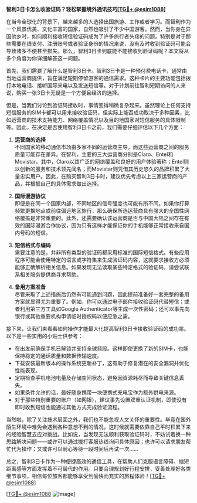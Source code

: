 **智利3日卡怎么收验证码？轻松掌握境外通讯技巧[[TG💪+ @esim1088](https://t.me/s/esim1088)]**

在当今全球化的背景下，越来越多的人选择出国旅游、工作或者学习。而智利作为一个风景优美、文化丰富的国家，自然也吸引了不少中国游客。然而，当你身在异国他乡时，如何顺利接收短信验证码成为了许多旅行者头疼的问题。特别是对于那些需要在线支付、注册账号或者验证身份的情况来说，没有及时收到验证码可能会导致诸多不便甚至损失。那么，智利3日卡到底能不能接收到验证码呢？本文将从多个角度为你详细解答这一问题。

首先，我们需要了解什么是智利3日卡。智利3日卡是一种预付费电话卡，通常由当地运营商提供，旨在满足短期停留游客的通信需求。这种卡片的主要功能包括拨打本地电话、接听国际来电以及发送短信等。对于计划前往智利短期访问的人来说，购买一张3日卡无疑是一个方便且经济的选择。

但是，当我们讨论到验证码接收时，事情变得稍微复杂起来。虽然理论上任何支持短信服务的SIM卡都可以用来接收验证码，但实际上能否成功取决于多种因素，比如运营商的技术支持能力、网络覆盖情况以及目的地国家对短信服务的具体限制等。因此，在决定是否使用智利3日卡之前，我们需要仔细评估以下几个方面：

1. **运营商的选择**  
   不同国家的移动通信市场由多家不同的运营商主导，而这些运营商之间的服务质量可能存在差异。在智利，主要的三大运营商分别是Claro、Entel和Movistar。其中，Claro以其广泛的网络覆盖和良好的用户体验著称；Entel则以创新的服务和技术领先闻名；而Movistar则凭借其历史悠久的品牌积累了大量忠实用户。因此，在购买智利3日卡时，建议优先考虑以上三家运营商的产品，并根据自己的具体需求做出选择。

2. **国际漫游协议**  
   即便是在同一个国家内部，不同地区的信号强度也可能有所不同。如果你打算频繁更换地点或前往偏远地区旅行，那么确保所选运营商具有强大的全国性网络覆盖是非常重要的。此外，还需要确认该运营商是否与中国大陆之间存在有效的国际漫游合作协议，因为只有这样才能保证你的手机能够正常接收来自国内号码的短信。

3. **短信格式与编码**  
   需要注意的是，并非所有类型的验证码都采用标准的国际短信格式。有些应用程序可能会使用特定的语言或字符集来生成验证码内容，这就要求接收方必须能够正确解析相关信息。如果发现无法读取某些特定格式的验证码，请尝试联系相关服务提供商寻求帮助。

4. **备用方案准备**  
   尽管采取了上述措施后仍然有可能遇到问题，因此提前准备好一套完整的备用方案就显得尤为重要了。例如，你可以通过电子邮件接收验证码代替短信；或者利用第三方工具如Google Authenticator等生成一次性密码；还可以事先向银行或其他重要机构申请临时授权码以便应急之需。

接下来，让我们来看看如何操作才能最大化提高智利3日卡接收验证码的成功率。以下是一些实用的小贴士供参考：

- 在出发前确保手机已解锁并支持全球频段。这样即使更换了新的SIM卡，也能保持稳定的通话质量和数据传输速度。
- 下载安装最新版本的操作系统更新补丁，这有助于修复潜在的安全漏洞并优化性能表现。
- 定期检查手机电池电量及存储空间状态，避免因资源耗尽而导致关键信息丢失。
- 如果条件允许的话，最好随身携带一块便携式充电宝作为额外供电来源。
- 对于那些特别重要的账户（如网银），建议事先设置双重认证机制，即使没有即时收到短信也能通过其他方式完成验证流程。

当然啦，除了关注技术层面之外，我们也不能忽视人文关怀的重要性。毕竟在国外陌生环境中难免会遇到各种意想不到的情况，这时候就需要依靠自己平时积累下来的经验智慧去应对挑战。比如说，当发现无法顺利获取验证码时，不妨试着换一种思路解决问题——或许可以通过拨打客服热线询问具体原因；也许可以请求朋友帮忙代为操作；又或许可以耐心等待一段时间后再试一次……

总之，智利3日卡作为一种便捷高效的通信工具，在帮助人们克服语言障碍、缩短距离感等方面发挥着不可替代的作用。只要合理规划好行程安排，妥善处理好各类细节事项，相信每位旅客都能够享受到愉快而充实的旅程体验！[[TG💪+ @esim1088](https://t.me/s/esim1088)]

[[TG💪+ @esim1088](https://t.me/s/esim1088) ![Image](https://i.postimg.cc/4NQfJmqS/Snipaste-2025-05-13-00-14-12.png)]